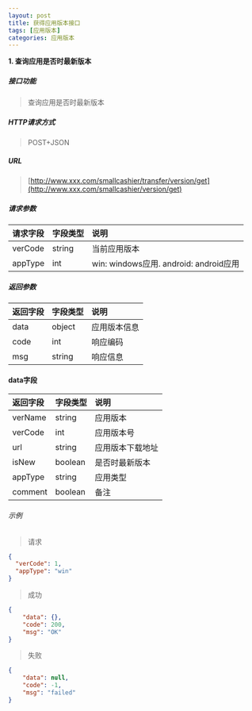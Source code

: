 ```yaml
---
layout: post
title: 获得应用版本接口
tags: [应用版本]
categories: 应用版本
---
```

**1\. 查询应用是否时最新版本**
##### 接口功能
> 查询应用是否时最新版本

##### HTTP请求方式
> POST+JSON

##### URL
> [http://www.xxx.com/smallcashier/transfer/version/get](http://www.xxx.com/smallcashier/version/get)

##### 请求参数

|请求字段|字段类型|说明|
|:---|:---|:---|
|verCode|string|当前应用版本|
|appType|int|win: windows应用. android: android应用|

##### 返回参数

|返回字段|字段类型|说明|
|:---|:---|:---|
|data|object|应用版本信息|
|code|int|响应编码|
|msg|string|响应信息|

#### data字段

|返回字段|字段类型|说明|
|:---|:---|:---|
|verName|string|应用版本|
|verCode|int|应用版本号|
|url|string|应用版本下载地址|
|isNew|boolean|是否时最新版本|
|appType|string|应用类型|
|comment|boolean|备注|

###### 示例
> 请求
``` json
{
  "verCode": 1,
  "appType": "win"
}
```
> 成功
``` json
{
    "data": {},
    "code": 200,
    "msg": "OK"
}
```
> 失败
``` json
{
    "data": null,
    "code": -1,
    "msg": "failed"
}
```
